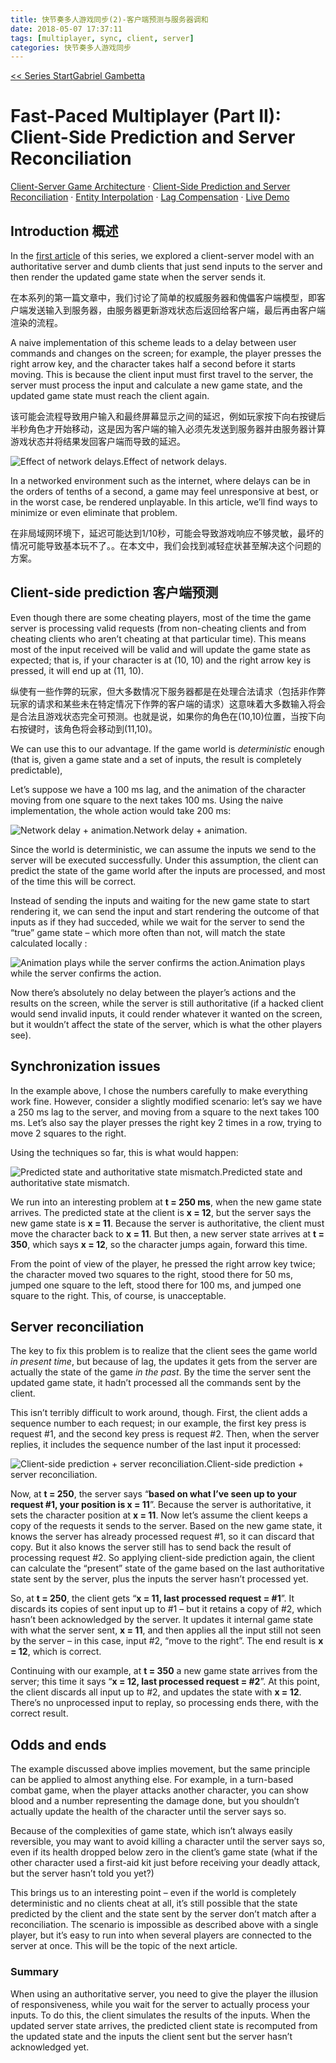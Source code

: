 ```yaml
---
title: 快节奏多人游戏同步(2)-客户端预测与服务器调和
date: 2018-05-07 17:37:11
tags: [multiplayer, sync, client, server]
categories: 快节奏多人游戏同步
---
```


[<< Series Start](http://www.gabrielgambetta.com/client-server-game-architecture.html)[Gabriel Gambetta](http://www.gabrielgambetta.com/index.html)

# Fast-Paced Multiplayer (Part II): Client-Side Prediction and Server Reconciliation

[Client-Server Game Architecture](http://www.gabrielgambetta.com/client-server-game-architecture.html) · [Client-Side Prediction and Server Reconciliation](http://www.gabrielgambetta.com/client-side-prediction-server-reconciliation.html) · [Entity Interpolation](http://www.gabrielgambetta.com/entity-interpolation.html) · [Lag Compensation](http://www.gabrielgambetta.com/lag-compensation.html) · [Live Demo](http://www.gabrielgambetta.com/client-side-prediction-live-demo.html)

## Introduction 概述

In the [first article](http://www.gabrielgambetta.com/client-server-game-architecture.html) of this series, we explored a client-server model with an authoritative server and dumb clients that just send inputs to the server and then render the updated game state when the server sends it.

在本系列的第一篇文章中，我们讨论了简单的权威服务器和傀儡客户端模型，即客户端发送输入到服务器，由服务器更新游戏状态后返回给客户端，最后再由客户端渲染的流程。

A naive implementation of this scheme leads to a delay between user commands and changes on the screen; for example, the player presses the right arrow key, and the character takes half a second before it starts moving. This is because the client input must first travel to the server, the server must process the input and calculate a new game state, and the updated game state must reach the client again.

该可能会流程导致用户输入和最终屏幕显示之间的延迟，例如玩家按下向右按键后半秒角色才开始移动，这是因为客户端的输入必须先发送到服务器并由服务器计算游戏状态并将结果发回客户端而导致的延迟。

![Effect of network delays.](http://www.gabrielgambetta.com/img/fpm2-01.png)Effect of network delays.

In a networked environment such as the internet, where delays can be in the orders of tenths of a second, a game may feel unresponsive at best, or in the worst case, be rendered unplayable. In this article, we’ll find ways to minimize or even eliminate that problem.

在非局域网环境下，延迟可能达到1/10秒，可能会导致游戏响应不够灵敏，最坏的情况可能导致基本玩不了。。在本文中，我们会找到减轻症状甚至解决这个问题的方案。

## Client-side prediction 客户端预测

Even though there are some cheating players, most of the time the game server is processing valid requests (from non-cheating clients and from cheating clients who aren’t cheating at that particular time). This means most of the input received will be valid and will update the game state as expected; that is, if your character is at (10, 10) and the right arrow key is pressed, it will end up at (11, 10).

纵使有一些作弊的玩家，但大多数情况下服务器都是在处理合法请求（包括非作弊玩家的请求和某些未在特定情况下作弊的客户端的请求）这意味着大多数输入将会是合法且游戏状态完全可预测。也就是说，如果你的角色在(10,10)位置，当按下向右按键时，该角色将会移动到(11,10)。

We can use this to our advantage. If the game world is *deterministic* enough (that is, given a game state and a set of inputs, the result is completely predictable),

Let’s suppose we have a 100 ms lag, and the animation of the character moving from one square to the next takes 100 ms. Using the naive implementation, the whole action would take 200 ms:

![Network delay + animation.](http://www.gabrielgambetta.com/img/fpm2-02.png)Network delay + animation.

Since the world is deterministic, we can assume the inputs we send to the server will be executed successfully. Under this assumption, the client can predict the state of the game world after the inputs are processed, and most of the time this will be correct.

Instead of sending the inputs and waiting for the new game state to start rendering it, we can send the input and start rendering the outcome of that inputs as if they had succeded, while we wait for the server to send the “true” game state – which more often than not, will match the state calculated locally :

![Animation plays while the server confirms the action.](http://www.gabrielgambetta.com/img/fpm2-03.png)Animation plays while the server confirms the action.

Now there’s absolutely no delay between the player’s actions and the results on the screen, while the server is still authoritative (if a hacked client would send invalid inputs, it could render whatever it wanted on the screen, but it wouldn’t affect the state of the server, which is what the other players see).

## Synchronization issues

In the example above, I chose the numbers carefully to make everything work fine. However, consider a slightly modified scenario: let’s say we have a 250 ms lag to the server, and moving from a square to the next takes 100 ms. Let’s also say the player presses the right key 2 times in a row, trying to move 2 squares to the right.

Using the techniques so far, this is what would happen:

![Predicted state and authoritative state mismatch.](http://www.gabrielgambetta.com/img/fpm2-04.png)Predicted state and authoritative state mismatch.

We run into an interesting problem at **t = 250 ms**, when the new game state arrives. The predicted state at the client is **x = 12**, but the server says the new game state is **x = 11**. Because the server is authoritative, the client must move the character back to **x = 11**. But then, a new server state arrives at **t = 350**, which says **x = 12**, so the character jumps again, forward this time.

From the point of view of the player, he pressed the right arrow key twice; the character moved two squares to the right, stood there for 50 ms, jumped one square to the left, stood there for 100 ms, and jumped one square to the right. This, of course, is unacceptable.

## Server reconciliation

The key to fix this problem is to realize that the client sees the game world *in present time*, but because of lag, the updates it gets from the server are actually the state of the game *in the past*. By the time the server sent the updated game state, it hadn’t processed all the commands sent by the client.

This isn’t terribly difficult to work around, though. First, the client adds a sequence number to each request; in our example, the first key press is request #1, and the second key press is request #2. Then, when the server replies, it includes the sequence number of the last input it processed:

![Client-side prediction + server reconciliation.](http://www.gabrielgambetta.com/img/fpm2-05.png)Client-side prediction + server reconciliation.

Now, at **t = 250**, the server says “**based on what I’ve seen up to your request #1, your position is x = 11**”. Because the server is authoritative, it sets the character position at **x = 11**. Now let’s assume the client keeps a copy of the requests it sends to the server. Based on the new game state, it knows the server has already processed request #1, so it can discard that copy. But it also knows the server still has to send back the result of processing request #2. So applying client-side prediction again, the client can calculate the “present” state of the game based on the last authoritative state sent by the server, plus the inputs the server hasn’t processed yet.

So, at **t = 250**, the client gets “**x = 11, last processed request = #1**”. It discards its copies of sent input up to #1 – but it retains a copy of #2, which hasn’t been acknowledged by the server. It updates it internal game state with what the server sent, **x = 11**, and then applies all the input still not seen by the server – in this case, input #2, “move to the right”. The end result is **x = 12**, which is correct.

Continuing with our example, at **t = 350** a new game state arrives from the server; this time it says “**x = 12, last processed request = #2**”. At this point, the client discards all input up to #2, and updates the state with **x = 12**. There’s no unprocessed input to replay, so processing ends there, with the correct result.

## Odds and ends

The example discussed above implies movement, but the same principle can be applied to almost anything else. For example, in a turn-based combat game, when the player attacks another character, you can show blood and a number representing the damage done, but you shouldn’t actually update the health of the character until the server says so.

Because of the complexities of game state, which isn’t always easily reversible, you may want to avoid killing a character until the server says so, even if its health dropped below zero in the client’s game state (what if the other character used a first-aid kit just before receiving your deadly attack, but the server hasn’t told you yet?)

This brings us to an interesting point – even if the world is completely deterministic and no clients cheat at all, it’s still possible that the state predicted by the client and the state sent by the server don’t match after a reconciliation. The scenario is impossible as described above with a single player, but it’s easy to run into when several players are connected to the server at once. This will be the topic of the next article.

### Summary

When using an authoritative server, you need to give the player the illusion of responsiveness, while you wait for the server to actually process your inputs. To do this, the client simulates the results of the inputs. When the updated server state arrives, the predicted client state is recomputed from the updated state and the inputs the client sent but the server hasn’t acknowledged yet.
